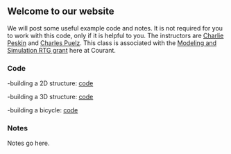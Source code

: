## Welcome to our website

We will post some useful example code and notes.  It is not required for you to work with this code, only if it is helpful to you.  The instructors are [Charlie Peskin](https://www.math.nyu.edu/faculty/peskin/) and [Charles Puelz](https://cpuelz.github.io/).  This class is associated with the [Modeling and Simulation RTG grant](https://math.nyu.edu/dynamic/research/pages/research-and-training-group-mathematical-modeling-and-simulation/) here at Courant.

### Code

-building a 2D structure: [code](simple_structure_2d.m)

-building a 3D structure: [code](simple_structure_3d.m)

-building a bicycle: [code](bicycle.m)

### Notes

Notes go here.
